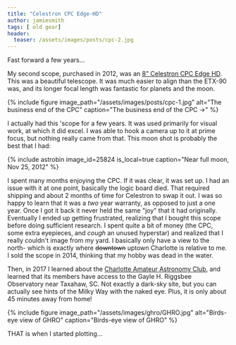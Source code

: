 ```yaml
---
title: "Celestron CPC Edge-HD"
author: jamiesmith
tags: [ old gear]
header:
  teaser: /assets/images/posts/cpc-2.jpg
---
```


Fast forward a few years... 

My second scope, purchased in 2012, was an [8" Celestron CPC Edge HD](https://www.amazon.com/gp/product/B005FY4N4U).  This was a beautiful telescope.  It was much easier to align than the ETX-90 was, and its longer focal length was fantastic for planets and the moon.  

<!--more-->

{% 
  include figure image_path="/assets/images/posts/cpc-1.jpg" 
  alt="The business end of the CPC"
  caption="The business end of the CPC ->" 
%}

I actually had this 'scope for a few years.  It was used primarily for visual work, at which it did excel.  I was able to hook a camera up to it at prime focus, but nothing really came from that.  This moon shot is probably the best that I had:

{%
  include astrobin 
  image_id=25824
  is_local=true
  caption="Near full moon, Nov 25, 2012"
%}

I spent many months enjoying the CPC. If it was clear, it was set up.  I had an issue with it at one point, basically the logic board died.  That required shipping and about 2 months of time for Celestron to swap it out.  I was so happy to learn that it was a _two_ year warranty, as opposed to just a one year.  Once I got it back it never held the same "joy" that it had originally.  Eventually I ended up getting frustrated, realizing that I bought this scope before doing sufficient research.  I spent quite a bit of money (the CPC, some extra eyepieces, and *cough* an unused hyperstar) and realized that I really couldn't image from my yard.  I basically only have a view to the north- which is exactly where ~~downtown~~ uptown Charlotte is relative to me.  I sold the scope in 2014, thinking that my hobby was dead in the water.  

Then, in 2017 I learned about the [Charlotte Amateur Astronomy Club](http://www.charlotteastronomers.org), and learned that its members have access to the Gayle H. Riggsbee Observatory near Taxahaw, SC.  Not exactly a dark-sky site, but you can actually see hints of the Milky Way with the naked eye.  Plus, it is only about 45 minutes away from home!

{% 
  include figure image_path="/assets/images/ghro/GHRO.jpg" 
  alt="Birds-eye view of GHRO"
  caption="Birds-eye view of GHRO"
%}


THAT is when I started plotting...

